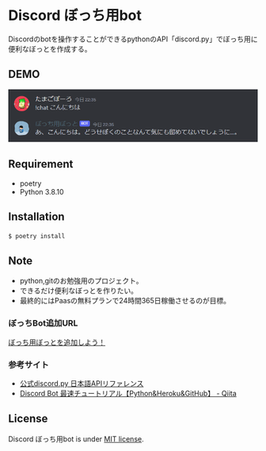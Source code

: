 # Discord ぼっち用bot

Discordのbotを操作することができるpythonのAPI「discord.py」でぼっち用に便利なぼっとを作成する。

## DEMO

![botti_demo](./botti_demo.png)

## Requirement

* poetry
* Python 3.8.10

## Installation

```bash
$ poetry install
```

## Note

* python,gitのお勉強用のプロジェクト。
* できるだけ便利なぼっとを作りたい。
* 最終的にはPaasの無料プランで24時間365日稼働させるのが目標。

### ぼっちBot追加URL

[ぼっち用ぼっとを追加しよう！](https://discord.com/api/oauth2/authorize?client_id=1005792578458898452&permissions=8&scope=bot)

### 参考サイト

* [公式discord.py 日本語APIリファレンス](https://discordpy.readthedocs.io/ja/latest/api.html)
* [Discord Bot 最速チュートリアル【Python&Heroku&GitHub】 - Qiita](https://qiita.com/1ntegrale9/items/aa4b373e8895273875a8)

## License

Discord ぼっち用bot is under [MIT license](https://en.wikipedia.org/wiki/MIT_License).
